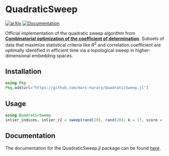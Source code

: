 # QuadraticSweep

[![arXiv](https://img.shields.io/badge/arXiv-2410.09316-b31b1b.svg)](https://arxiv.org/abs/2410.09316)
[![Documentation](https://img.shields.io/badge/docs-stable-blue.svg)](https://marc-harary.github.io/QuadraticSweep.jl/)

Official implementation of the quadratic sweep algorithm from [**Combinatorial optimization of the coefficient of determination**](https://arxiv.org/abs/2410.09316). Subsets of data that maximize statistical criteria like $R^2$ and correlation coefficient are optimally identified in efficient time via a topological sweep in higher-dimensional embedding spaces.

## Installation
```julia
using Pkg
Pkg.add(url="https://github.com/marc-harary/QuadraticSweep.jl")
```

## Usage
```julia
using QuadraticSweep
inlier_indices, inlier_r2 = sweep(rand(20), rand(20); k = 17, score = :r2)
```

## Documentation
The documentation for the QuadraticSweep.jl package can be found [here](https://marc-harary.github.io/QuadraticSweep.jl/).

